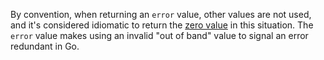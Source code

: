 By convention, when returning an `error` value, other values are not used,
and it's considered idiomatic to return the [zero value](https://golang.org/ref/spec#The_zero_value) in this situation.
The `error` value makes using an invalid "out of band" value to signal an error redundant in Go.
